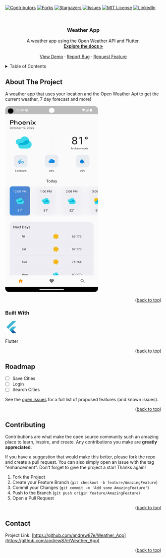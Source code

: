 <a name="readme-top"></a>

[![Contributors][contributors-shield]][contributors-url]
[![Forks][forks-shield]][forks-url]
[![Stargazers][stars-shield]][stars-url]
[![Issues][issues-shield]][issues-url]
[![MIT License][license-shield]][license-url]
[![LinkedIn][linkedin-shield]][linkedin-url]

<!-- PROJECT LOGO -->
<br />
<div align="center">

<h3 align="center">Weather App</h3>

  <p align="center">
    A weather app using the Open Weather API and Flutter.
    <br />
    <a href="https://github.com/andrew87e/Weather_App"><strong>Explore the docs »</strong></a>
    <br />
    <br />
    <a href="https://github.com/andrew87e/Weather_App">View Demo</a>
    ·
    <a href="https://github.com/andrew87e/Weather_App/issues">Report Bug</a>
    ·
    <a href="https://github.com/andrew87e/Weather_App/issues">Request Feature</a>
  </p>
</div>

<!-- TABLE OF CONTENTS -->
<details>
  <summary>Table of Contents</summary>
  <ol>
    <li>
      <a href="#about-the-project">About The Project</a>
      <ul>
        <li><a href="#built-with">Built With</a></li>
      </ul>
    </li>
    <li><a href="#usage">Usage</a></li>
    <li><a href="#roadmap">Roadmap</a></li>
    <li><a href="#contributing">Contributing</a></li>
    <li><a href="#license">License</a></li>
    <li><a href="#contact">Contact</a></li>
    <li><a href="#acknowledgments">Acknowledgments</a></li>
  </ol>
</details>

<!-- ABOUT THE PROJECT -->

## About The Project

A weather app that uses your location and the Open Weather Api to get the current weather, 7 day forecast and more!

<img src="assets/img/top.png" alt="Screenshot" width="300" height="600">

<p align="right">(<a href="#readme-top">back to top</a>)</p>

### Built With

<img src="https://raw.githubusercontent.com/devicons/devicon/1119b9f84c0290e0f0b38982099a2bd027a48bf1/icons/flutter/flutter-original.svg" alt="flutter" height="40" width="40">

Flutter

<p align="right">(<a href="#readme-top">back to top</a>)</p>

<!-- GETTING STARTED -->

<!-- ROADMAP -->

## Roadmap

- [ ] Save Cities
- [ ] Login
- [ ] Search Cities

See the [open issues](https://github.com/andrew87e/Weather_App/issues) for a full list of proposed features (and known issues).

<p align="right">(<a href="#readme-top">back to top</a>)</p>

<!-- CONTRIBUTING -->

## Contributing

Contributions are what make the open source community such an amazing place to learn, inspire, and create. Any contributions you make are **greatly appreciated**.

If you have a suggestion that would make this better, please fork the repo and create a pull request. You can also simply open an issue with the tag "enhancement".
Don't forget to give the project a star! Thanks again!

1. Fork the Project
2. Create your Feature Branch (`git checkout -b feature/AmazingFeature`)
3. Commit your Changes (`git commit -m 'Add some AmazingFeature'`)
4. Push to the Branch (`git push origin feature/AmazingFeature`)
5. Open a Pull Request

<p align="right">(<a href="#readme-top">back to top</a>)</p>

<!-- LICENSE

## License

Distributed under the MIT License. See `LICENSE.txt` for more information.

<p align="right">(<a href="#readme-top">back to top</a>)</p> -->

<!-- CONTACT -->

## Contact

Project Link: [https://github.com/andrew87e/Weather_App](https://github.com/andrew87e/Weather_App)

<p align="right">(<a href="#readme-top">back to top</a>)</p>

<!-- ACKNOWLEDGMENTS -->

<!-- MARKDOWN LINKS & IMAGES -->
<!-- https://www.markdownguide.org/basic-syntax/#reference-style-links -->

[contributors-shield]: https://img.shields.io/github/contributors/andrew87e/Weather_App.svg?style=for-the-badge
[contributors-url]: https://github.com/andrew87e/Weather_App/graphs/contributors
[forks-shield]: https://img.shields.io/github/forks/andrew87e/Weather_App.svg?style=for-the-badge
[forks-url]: https://github.com/andrew87e/Weather_App/network/members
[stars-shield]: https://img.shields.io/github/stars/andrew87e/Weather_App.svg?style=for-the-badge
[stars-url]: https://github.com/andrew87e/Weather_App/stargazers
[issues-shield]: https://img.shields.io/github/issues/andrew87e/Weather_App.svg?style=for-the-badge
[issues-url]: https://github.com/andrew87e/Weather_App/issues
[license-shield]: https://img.shields.io/github/license/andrew87e/Weather_App.svg?style=for-the-badge
[license-url]: https://github.com/andrew87e/Weather_App/blob/master/LICENSE.txt
[linkedin-shield]: https://img.shields.io/badge/-LinkedIn-black.svg?style=for-the-badge&logo=linkedin&colorB=555
[linkedin-url]: https://linkedin.com/in/andrew-edwards-software-engineer
[product-screenshot]: images/screenshot.png

<!-- deployment uses Neondb for postgres serverless and upstash for redis. -->
